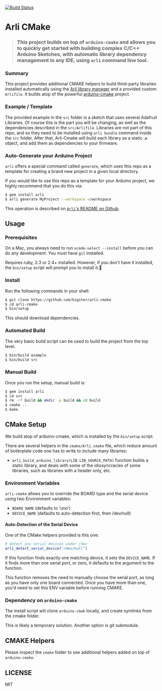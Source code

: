 [![Build Status](https://travis-ci.org/kigster/arli-cmake.svg?branch=master)](https://travis-ci.org/kigster/arli-cmake)

# Arli CMake



> ### This project builds on top of `arduino-cmake` and allows you to quickly get started with building complex C/C++ Arduino Sketches, with automatic library dependency management in any IDE, using `arli` command line tool.

### Summary

This project provides additional CMAKE helpers to build third-party libraries installed automatically using the [Arli library manager](https://github.com/kigster/arli) and a provided custom `Arlifile`. It builds atop of the powerful [arduino-cmake](https://github.com/arduino-cmake/arduino-cmake) project.

### Example / Template

The provided example in the `src` folder is a sketch that uses several Adafruit Libraries. Of course this is the part you will be changing, as well as the dependencies described in the `src/Arlifile`. Libraries are not part of this repo, and so they need to be installed using `arli bundle` command inside the `src` folder. After that, Arli-Cmake will build each library as a static .a object, and add them as dependencies to your firmware.

### Auto-Generate your Arduino Project

`arli` offers a special command called `generate`, which uses this repo as a template for creating a brand new project in a given local directory.

If you would like to use this repo as a template for your Arduino project, we highly recommend that you do this via:

```bash
$ gem install arli
$ arli generate MyProject --workspace ~/workspace
```

This operation is described on [`Arli`'s README on Github](https://github.com/kigster/arli#generate).

## Usage

### Prerequisites

On a Mac, you always need to run `xcode-select --install` before you can do any development. You must have `git` installed.

Requires ruby, 2.3 or 2.4+ installed. However, if you don't have it installed, the `bin/setup` script will prompt you to install it.

### Install

Run the following commands in your shell:

```bash
$ git clone https://github.com/kigster/arli-cmake
$ cd arli-cmake
$ bin/setup
```

This should download dependencies.

### Automated Build

The very basic build script can be used to build the project from the top level.

```bash
$ bin/build example
$ bin/build src
```

### Manual Build

Once you run the setup, manual build is:

```bash
$ gem install arli
$ cd src
$ rm -rf build && mkdir -p build && cd build
$ cmake ..
$ make
```

## CMake Setup

We build atop of arduino-cmake, which is installed by the `bin/setup` script.

There are several helpers in the `cmake/Arli.cmake` file, which reduce amount of boilerplate code one has to write to include many libraries:

 * `arli_build_arduino_library(LIB LIB_SOURCE_PATH)` function builds a static library, and deals with some of the idiosyncracies of some libraries, such as libraries with a header only, etc.

### Environment Variables

`arli-cmake` allows you to override the BOARD type and the serial device using two Environment variables:

 * `BOARD_NAME` (defaults to 'uno')
 * `DEVICE_NAME` (defaults to auto-detection first, then /dev/null)

#### Auto-Detection of the Serial Device

One of the CMake helpers provided is this one:

```cmake
# detect any serial devices under /dev
arli_detect_serial_device("/dev/null")
```

If this function finds exactly one matching device, it sets the `DEVICE_NAME`. If it finds more than one serial port, or zero, it defaults to the argument to the function.

This function removes the need to manually choose the serial port, as long as you have only one board connected. Once you have more than one, you'd need to set this ENV variable before running CMAKE.

### Dependency on `arduino-cmake`

The install script will clone `arduino-cmak` locally, and create symlinks from the cmake folder.

This is likely a temporary solution. Another option is git submodule.

## CMAKE Helpers

Please inspect the `cmake` folder to see additional helpers added on top of `arduino-cmake`.
`
## LICENSE

MIT
